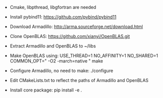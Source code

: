 - Cmake, libpthread, libgfortran are needed

- Install pybind11:
    https://github.com/pybind/pybind11

- Download Armadillo:
    http://arma.sourceforge.net/download.html

- Clone OpenBLAS:
    https://github.com/xianyi/OpenBLAS.git
    
- Extract Armadillo and OpenBLAS to ~/libs

- Make OpenBLAS using:
     USE_THREAD=1 NO_AFFINITY=1 NO_SHARED=1 COMMON_OPT=" -O2 -march=native "  make
     
 - Configure Armadillo, no need to make:
    ./configure
    
- Edit CMakeLists.txt to reflect the paths of Armadillo and OpenBLAS

- Install core package:
    pip install -e .